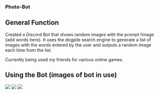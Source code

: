 ### Photo-Bot

## General Function
Created a Discord Bot that shows random images with the prompt !image {add words here}. It uses the dogpile search engine to generate a list of images with the words entered by the user and outputs a random image each time from the list.

Currently being used my friends for various online games.

## Using the Bot (images of bot in use)
![](pictures-of-bot/deca.png&layout=compact)
![](pictures-of-bot/food.png&layout=compact)
![](pictures-of-bot/food2.png&layout=compact)


